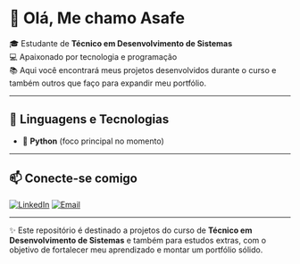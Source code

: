 # 👋 Olá, Me chamo Asafe  

🎓 Estudante de **Técnico em Desenvolvimento de Sistemas**  
💻 Apaixonado por tecnologia e programação  
📚 Aqui você encontrará meus projetos desenvolvidos durante o curso e também outros que faço para expandir meu portfólio.  

---

## 🚀 Linguagens e Tecnologias
- 🐍 **Python** (foco principal no momento)

---

## 📫 Conecte-se comigo

[![LinkedIn](https://img.shields.io/badge/LinkedIn-0A66C2?style=for-the-badge&logo=linkedin&logoColor=white)](https://www.linkedin.com/in/asafefernandes/)
[![Email](https://img.shields.io/badge/Email-D14836?style=for-the-badge&logo=gmail&logoColor=white)](mailto:asafefernandesjesus@gmail.com)

---

✨ Este repositório é destinado a projetos do curso de **Técnico em Desenvolvimento de Sistemas** e também para estudos extras, com o objetivo de fortalecer meu aprendizado e montar um portfólio sólido.
